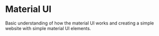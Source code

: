 # Material UI

Basic understanding of how the material UI works and creating 
a simple website with simple material UI elements.